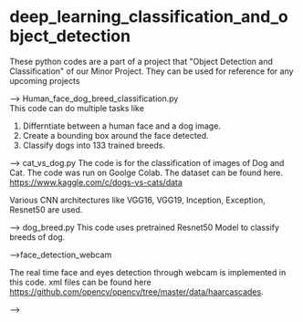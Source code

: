 # deep_learning_classification_and_object_detection
These  python codes are a part of a project that "Object Detection and Classification" of our Minor Project. They can be used for reference for any upcoming projects


--> Human_face_dog_breed_classification.py  
This code can do multiple tasks like
1. Differntiate between a human face and a dog image.
2. Create a bounding box around the face detected.
3. Classify dogs into 133 trained breeds.


--> cat_vs_dog.py
The code is for the classification of images of Dog and Cat.
The code was run on Goolge Colab. The dataset can be found here.
https://www.kaggle.com/c/dogs-vs-cats/data

Various CNN architectures like 
VGG16,   VGG19,   Inception,   Exception,    Resnet50  are used.


--> dog_breed.py
This code uses pretrained Resnet50 Model to classify breeds of dog.

-->face_detection_webcam

The real time face and eyes detection through webcam is implemented in this code. 
xml files can be found here
https://github.com/opencv/opencv/tree/master/data/haarcascades.

--> 
